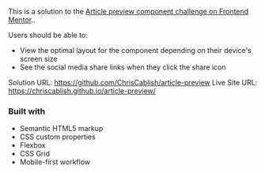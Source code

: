 
This is a solution to the [Article preview component challenge on Frontend Mentor](https://www.frontendmentor.io/challenges/article-preview-component-dYBN_pYFT).. 

Users should be able to:

- View the optimal layout for the component depending on their device's screen size
- See the social media share links when they click the share icon

Solution URL: https://github.com/ChrisCablish/article-preview
Live Site URL: https://chriscablish.github.io/article-preview/

### Built with

- Semantic HTML5 markup
- CSS custom properties
- Flexbox
- CSS Grid
- Mobile-first workflow






